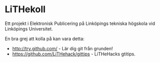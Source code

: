 LiTHekoll
=========

Ett projekt i Elektronisk Publicering på Linköpings tekniska högskola vid Linköpings Universitet.

En bra grej att kolla på kan vara detta:
* http://try.github.com/ - Lär dig git från grunden!
* https://github.com/LiTHehack/gittips - LiTHeHacks gtitips.
